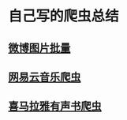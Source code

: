 # 自己写的爬虫总结

[微博图片批量](introduction/weibo.md)
-------

[网易云音乐爬虫](introduction/netease_comments.md)
--------

[喜马拉雅有声书爬虫](introduction/ximalay_node.md)
------